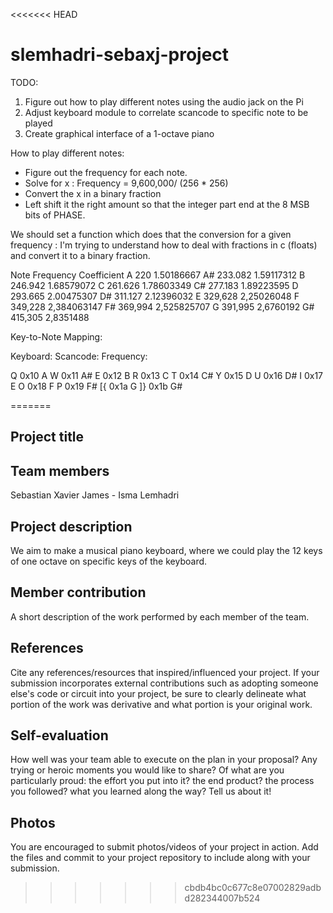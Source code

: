 <<<<<<< HEAD
# slemhadri-sebaxj-project

TODO:

1) Figure out how to play different notes using the audio jack on the Pi
2) Adjust keyboard module to correlate scancode to specific note to be played
3) Create graphical interface of a 1-octave piano

How to play different notes: 
- Figure out the frequency for each note. 
- Solve for x : Frequency = 9,600,000/ (256 * 256) 
- Convert the x in a binary fraction 
- Left shift it the right amount so that the integer part end at the 8 MSB bits of PHASE. 

We should set a function which does that the conversion for a given frequency : 
I'm trying to understand how to deal with fractions in c (floats) and convert it to a binary fraction. 

Note	Frequency 	Coefficient
A	220		1.50186667
A#	233.082		1.59117312
B	246.942		1.68579072
C	261.626		1.78603349
C#	277.183		1.89223595
D	293.665		2.00475307
D#	311.127		2.12396032
E	329,628		2,25026048
F	349,228		2,384063147
F#	369,994		2,525825707
G	391,995		2,6760192
G#	415,305		2,8351488

Key-to-Note Mapping:

Keyboard:   Scancode:   Frequency:

Q           0x10        A
W           0x11        A#
E           0x12        B
R           0x13        C
T           0x14        C#
Y           0x15        D
U           0x16        D#
I           0x17        E
O           0x18        F
P           0x19        F#
[{          0x1a        G
]}          0x1b        G#

    
=======
## Project title

## Team members
Sebastian Xavier James - Isma Lemhadri 

## Project description
We aim to make a musical piano keyboard, where we could play the 12 keys of one octave on specific keys of the keyboard. 

## Member contribution
A short description of the work performed by each member of the team.

## References
Cite any references/resources that inspired/influenced your project. If your submission incorporates external contributions such as adopting someone else's code or circuit into your project, be sure to clearly delineate what portion of the work was derivative and what portion is your original work.

## Self-evaluation
How well was your team able to execute on the plan in your proposal?  Any trying or heroic moments you would like to share? Of what are you particularly proud: the effort you put into it? the end product? the process you followed? what you learned along the way? Tell us about it!

## Photos
You are encouraged to submit photos/videos of your project in action. Add the files and commit to your project repository to include along with your submission.
>>>>>>> cbdb4bc0c677c8e07002829adbd282344007b524
